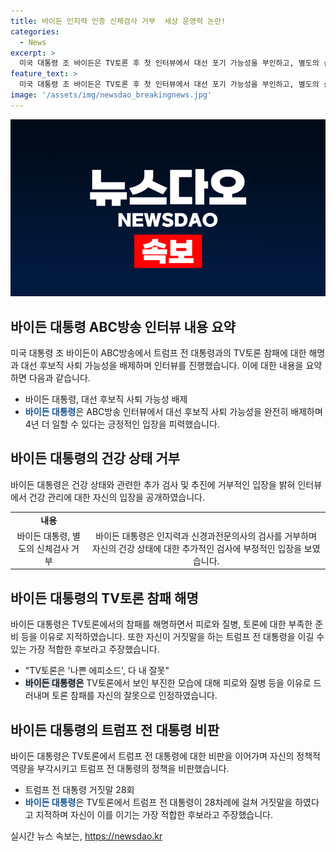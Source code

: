 ```yaml
---
title: 바이든 인지력 인증 신체검사 거부  세상 운영력 논란!
categories:
  - News
excerpt: >
  미국 대통령 조 바이든은 TV토론 후 첫 인터뷰에서 대선 포기 가능성을 부인하고, 별도의 신체검사 거부를 밝혔다. 바이든은 건강상태를 강조하며 대선 완주를 목표로 한다고 언급했으나, 토론 중 어려움을 겪은 모습과 말실수로 인해 대선직 사퇴 요구와 의문 제기가 이어졌다. 그는 TV토론 참패를 자기 과오로 설명하며 트럼프 전 대통령을 비판했다. 이에 반해 의학 전문가는 신체검사 결과를 공유해야 한다는 주장을 펼치고 있다.
feature_text: >
  미국 대통령 조 바이든은 TV토론 후 첫 인터뷰에서 대선 포기 가능성을 부인하고, 별도의 신체검사 거부를 밝혔다. 바이든은 건강상태를 강조하며 대선 완주를 목표로 한다고 언급했으나, 토론 중 어려움을 겪은 모습과 말실수로 인해 대선직 사퇴 요구와 의문 제기가 이어졌다. 그는 TV토론 참패를 자기 과오로 설명하며 트럼프 전 대통령을 비판했다. 이에 반해 의학 전문가는 신체검사 결과를 공유해야 한다는 주장을 펼치고 있다.
image: '/assets/img/newsdao_breakingnews.jpg'
---
```


<p><img src="/assets/img/newsdao_breakingnews.jpg" alt="cryptoinkorea 속보" /></p>

<h2 data-ke-size="size26">바이든 대통령 ABC방송 인터뷰 내용 요약</h2>

<p data-ke-size="size16">미국 대통령 조 바이든이 ABC방송에서 트럼프 전 대통령과의 TV토론 참패에 대한 해명과 대선 후보직 사퇴 가능성을 배제하며 인터뷰를 진행했습니다. 이에 대한 내용을 요약하면 다음과 같습니다.</p>

<ul>
  <li>바이든 대통령, 대선 후보직 사퇴 가능성 배제</li>
  <li><b><span style="color: #1a5490;">바이든 대통령</span></b>은 ABC방송 인터뷰에서 대선 후보직 사퇴 가능성을 완전히 배제하며 4년 더 일할 수 있다는 긍정적인 입장을 피력했습니다.</li>
</ul>

<h2 data-ke-size="size26">바이든 대통령의 건강 상태 거부</h2>

<p data-ke-size="size16">바이든 대통령은 건강 상태와 관련한 추가 검사 및 추진에 거부적인 입장을 밝혀 인터뷰에서 건강 관리에 대한 자신의 입장을 공개하였습니다.</p>

<table>
  <tr>
    <td style="text-align: center; height: 17px;"><b>내용</b></td>
  </tr>
  <tr>
    <td style="text-align: center; height: 17px;">바이든 대통령, 별도의 신체검사 거부</td>
    <td style="text-align: center; height: 17px;">바이든 대통령은 인지력과 신경과전문의사의 검사를 거부하며 자신의 건강 상태에 대한 추가적인 검사에 부정적인 입장을 보였습니다.</td>
  </tr>
</table>

<h2 data-ke-size="size26">바이든 대통령의 TV토론 참패 해명</h2>

<p data-ke-size="size16">바이든 대통령은 TV토론에서의 참패를 해명하면서 피로와 질병, 토론에 대한 부족한 준비 등을 이유로 지적하였습니다. 또한 자신이 거짓말을 하는 트럼프 전 대통령을 이길 수 있는 가장 적합한 후보라고 주장했습니다.</p>

<ul>
  <li>"TV토론은 '나쁜 에피소드', 다 내 잘못"</li>
  <li><b><span style="background-color: #21538527;">바이든 대통령은</span></b> TV토론에서 보인 부진한 모습에 대해 피로와 질병 등을 이유로 드러내며 토론 참패를 자신의 잘못으로 인정하였습니다.</li>
</ul>

<h2 data-ke-size="size26">바이든 대통령의 트럼프 전 대통령 비판</h2>

<p data-ke-size="size16">바이든 대통령은 TV토론에서 트럼프 전 대통령에 대한 비판을 이어가며 자신의 정책적 역량을 부각시키고 트럼프 전 대통령의 정책을 비판했습니다.</p>

<ul>
  <li>트럼프 전 대통령 거짓말 28회</li>
  <li><b><span style="color: #1a5490;">바이든 대통령</span></b>은 TV토론에서 트럼프 전 대통령이 28차례에 걸쳐 거짓말을 하였다고 지적하며 자신이 이를 이기는 가장 적합한 후보라고 주장했습니다.</li>
</ul>
실시간 뉴스 속보는, <a href="https://newsdao.kr" rel="dofollow">https://newsdao.kr</a>


